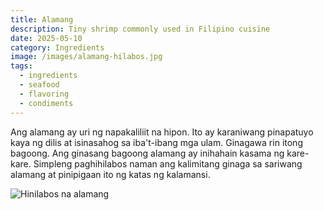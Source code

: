 ```yaml
---
title: Alamang
description: Tiny shrimp commonly used in Filipino cuisine
date: 2025-05-10
category: Ingredients
image: /images/alamang-hilabos.jpg
tags:
  - ingredients
  - seafood
  - flavoring
  - condiments
---
```


Ang alamang ay uri ng napakaliliit na hipon. Ito ay karaniwang pinapatuyo kaya ng dilis at isinasahog sa iba't-ibang mga ulam. Ginagawa rin itong bagoong. Ang ginasang bagoong alamang ay inihahain kasama ng kare-kare. Simpleng paghihilabos naman ang kalimitang ginaga sa sariwang alamang at pinipigaan ito ng katas ng kalamansi.

![Hinilabos na alamang](/images/alamang-hilabos.jpg)
